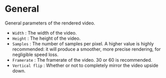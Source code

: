 # General
General parameters of the rendered video.

- `Width` : The width of the video.
- `Height` : The height of the video.
- `Samples` : The number of samples per pixel. A higher value is highly recommended: it will produce a smoother, more precise rendering, for negligible speed loss.
- `Framerate` : The framerate of the video. 30 or 60 is recommended.
- `Vertical flip` : Whether or not to completely mirror the video upside down.